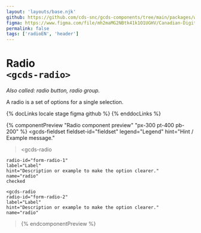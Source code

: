 ```yaml
---
layout: 'layouts/base.njk'
github: https://github.com/cds-snc/gcds-components/tree/main/packages/web/src/components/gcds-radio
figma: https://www.figma.com/file/mh2maMG2NBtk41k1O1UGHV/Canadian-Digital-Service%E2%80%A8---GC-Design-System?node-id=818%3A3759&t=ciEmm7GYyGAY73zZ-0
permalink: false
tags: ['radioEN', 'header']
---
```


# Radio <br>`<gcds-radio>`

_Also called: radio button, radio group._

A radio is a set of options for a single selection.

{% docLinks locale stage figma github %}
{% enddocLinks %}

{% componentPreview "Radio component preview" "px-300 pt-400 pb-200" %}
<gcds-fieldset
fieldset-id="fieldset"
legend="Legend"
hint="Hint / Example message."

> <gcds-radio

    radio-id="form-radio-1"
    label="Label"
    hint="Description or example to make the option clearer."
    name="radio"
    checked

>   </gcds-radio>

    <gcds-radio
    radio-id="form-radio-2"
    label="Label"
    hint="Description or example to make the option clearer."
    name="radio"

>   </gcds-radio>
> </gcds-fieldset>
> {% endcomponentPreview %}
